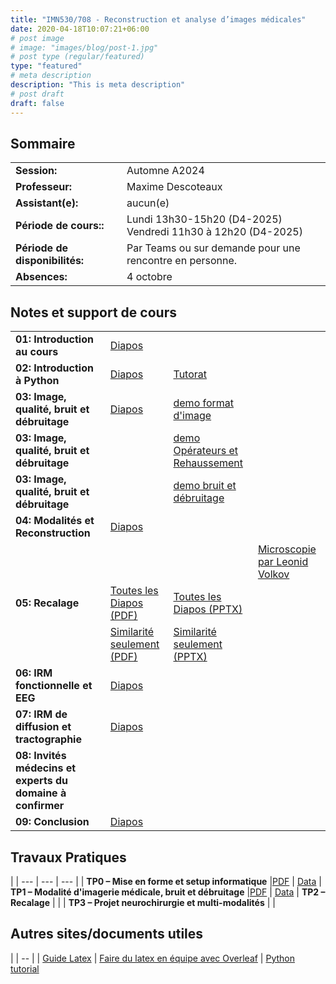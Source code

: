 ```yaml
---
title: "IMN530/708 - Reconstruction et analyse d’images médicales"
date: 2020-04-18T10:07:21+06:00
# post image
# image: "images/blog/post-1.jpg"
# post type (regular/featured)
type: "featured"
# meta description
description: "This is meta description"
# post draft
draft: false
---
```


## Sommaire

| | |
|--|--|
|**Session:** | Automne A2024
| **Professeur:** | Maxime Descoteaux
| **Assistant(e):** | 	aucun(e)
| **Période de cours::** | Lundi 13h30-15h20 (D4-2025) <br>Vendredi 11h30 à 12h20 (D4-2025)
| **Période de disponibilités:** | Par Teams ou sur demande pour une rencontre en personne.
| **Absences:** | 4 octobre

## Notes et support de cours

<style>
table {
    border-collapse: collapse;
}
table, th, td {
   border: none!important;
}
blockquote {
    border-left: solid blue;
    padding-left: 10px;
}
</style>
| | | | |
|-------------|-------------|-------|--------|
| **01: Introduction au cours**               | [Diapos](imn_courses/imn530/cours/Intro.pdf) | |
| **02: Introduction à Python**               | [Diapos](imn_courses/imn530/cours/Intro_python.pptx)  | [Tutorat](imn_courses/imn530/demos/python_tutorial.zip) 
| **03: Image, qualité, bruit et débruitage** | [Diapos](imn_courses/imn530/cours/imagequalitedebruitage.pdf)  | [demo format d'image](imn_courses/imn530/demos/demoImageFormat.zip)         |
| **03: Image, qualité, bruit et débruitage** | | [demo Opérateurs et Rehaussement](imn_courses/imn530/demos/demoRehaussementContour.zip)            |
| **03: Image, qualité, bruit et débruitage** |  | [demo bruit et débruitage](imn_courses/imn530/demos/demoNoiseDenoise.zip)            |
| **04: Modalités et Reconstruction**         | [Diapos](imn_courses/imn530/cours/ModaliteImagerie.pdf) |            |
  		     			      | | | [Microscopie par Leonid Volkov](imn_courses/imn530/guests/Microscopie_LVolkov.pptx)
| **05: Recalage**                            | [Toutes les Diapos (PDF)](imn_courses/imn530/cours/Recalage.pdf) | [Toutes les Diapos (PPTX)](imn_courses/imn530/cours/Recalage.pptx)           |
| 					      | [Similarité seulement (PDF)](imn_courses/imn530/cours/Recalage-Simil.pdf) | [Similarité seulement (PPTX)](imn_courses/imn530/cours/Recalage-Simil.pptx)
| **06: IRM fonctionnelle et EEG**            | [Diapos](imn_courses/imn530/guests/IRMf-EEG_whittingstall.pdf) |            |
| **07: IRM de diffusion et tractographie**   | [Diapos](imn_courses/imn530/cours/IRMd.pdf) |            |
| **08: Invités médecins et experts du domaine à confirmer** |  |            |
| **09: Conclusion**                          | [Diapos](imn_courses/imn530/cours/conclusion.pdf) |            |   

## Travaux Pratiques
|
| --- | --- | --- |
| **TP0 – Mise en forme et setup informatique** |[PDF](imn_courses/imn530/TP0.pdf) | [Data](imn_courses/imn530/Data_TP0.zip) 
| **TP1 – Modalité d'imagerie médicale, bruit et débruitage** |[PDF](imn_courses/imn530/TP1.pdf) | [Data](imn_courses/imn530/Data_TP1.zip) 
| **TP2 – Recalage** | | 
| **TP3 – Projet neurochirurgie et multi-modalités** | | 


## Autres sites/documents utiles

|
| -- |
| [Guide Latex](courses/imn359/misc/latex-guide.pdf)
| [Faire du latex en équipe avec Overleaf](https://www.overleaf.com/)
| [Python tutorial](https://docs.python.org/3/tutorial/)
